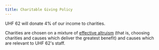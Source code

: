 ```yaml
---
title: Charitable Giving Policy
---
```


UHF 62 will donate 4% of our income to charities.

Charities are chosen on a mixture of [effective altruism](https://en.wikipedia.org/wiki/Effective_altruism) (that is, choosing charities and causes which deliver the greatest benefit) and causes which are relevant to UHF 62's staff.
